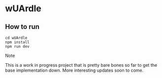 # wUArdle

## How to run

    cd wUArdle
    npm install
    npm run dev
    

> [!NOTE]
> This is a work in progress project that is pretty bare bones so far to get the base implementation down. More interesting updates soon to come.
